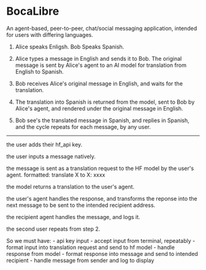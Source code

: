 # BocaLibre

An agent-based, peer-to-peer, chat/social messaging application, intended for users with differing languages.

1. Alice speaks Enligsh. Bob Speaks Spanish.

2. Alice types a message in English and sends it to Bob. The original message is sent by Alice's agent to an AI model for translation from English to Spanish.

3. Bob receives Alice's original message in English, and waits for the translation.

4. The translation into Spanish is returned from the model, sent to Bob by Alice's agent, and rendered under the original message in English.

5. Bob see's the translated message in Spanish, and replies in Spanish, and the cycle repeats for each message, by any user.

---

the user adds their hf_api key.

the user inputs a message natively.

the message is sent as a translation request to the HF model by the user's agent.
    formatted: translate X to X: xxxx

the model returns a translation to the user's agent.

the user's agent handles the response, and transforms the reponse into the next message to be sent to the intended recipient address.

the recipient agent handles the message, and logs it.

the second user repeats from step 2.

So we must have:
    - api key input
    - accept input from terminal, repeatably
    - format input into translation request and send to hf model
    - handle response from model
    - format response into message and send to intended recipient
    - handle message from sender and log to display